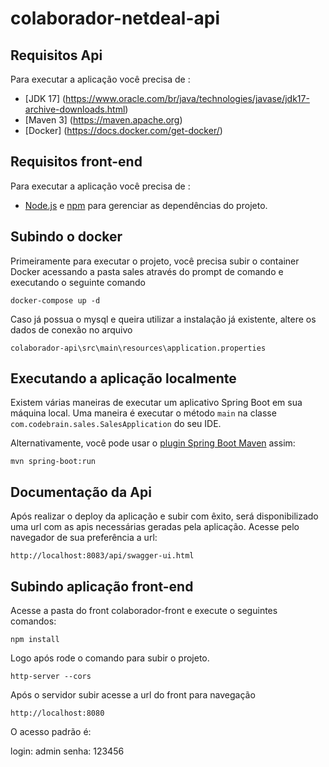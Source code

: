 # colaborador-netdeal-api


## Requisitos Api

Para executar a aplicação você precisa de :

- [JDK 17] (https://www.oracle.com/br/java/technologies/javase/jdk17-archive-downloads.html)
- [Maven 3] (https://maven.apache.org)
- [Docker] (https://docs.docker.com/get-docker/)

## Requisitos front-end

Para executar a aplicação você precisa de :
- [Node.js](https://nodejs.org/) e [npm](https://www.npmjs.com/) para gerenciar as dependências do projeto.


## Subindo o docker

Primeiramente para executar o projeto, você precisa subir o container Docker acessando a pasta sales através do prompt de comando e executando o seguinte comando


```shell
docker-compose up -d
```

Caso já possua o mysql e queira utilizar a instalação já existente, altere os dados de conexão no arquivo 

```shell
colaborador-api\src\main\resources\application.properties
```

## Executando a aplicação localmente

Existem várias maneiras de executar um aplicativo Spring Boot em sua máquina local. Uma maneira é executar o método `main` na classe `com.codebrain.sales.SalesApplication` do seu IDE.

Alternativamente, você pode usar o [plugin Spring Boot Maven](https://docs.spring.io/spring-boot/docs/current/reference/html/build-tool-plugins-maven-plugin.html) assim:

```shell
mvn spring-boot:run
```

## Documentação da Api

Após realizar o deploy da aplicação e subir com êxito, será disponibilizado uma url com as apis necessárias geradas pela aplicação. Acesse pelo navegador de sua preferência a url:

```shell
http://localhost:8083/api/swagger-ui.html
```


## Subindo aplicação front-end

Acesse a pasta do front colaborador-front e execute o seguintes comandos:

```shell
npm install
```

Logo após rode o comando para subir o projeto.

```shell
http-server --cors
```

Após o servidor subir acesse a url do front para navegação

```shell
http://localhost:8080
```

O acesso padrão é: 

login: admin 
senha: 123456
